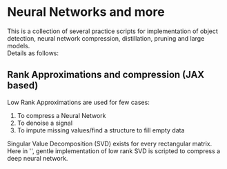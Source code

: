 # Neural Networks and more

This is a collection of several practice scripts for implementation of object detection, neural network compression, distillation, pruning and large models.   
Details as follows:


## Rank Approximations and compression (JAX based)

Low Rank Approximations are used for few cases:

1.   To compress a Neural Network 
2.   To denoise a signal
3.   To impute missing values/find a structure to fill empty data

Singular Value Decomposition (SVD) exists for every rectangular matrix. Here in '', gentle implementation of low rank SVD  is scripted to compress a deep neural network. 
